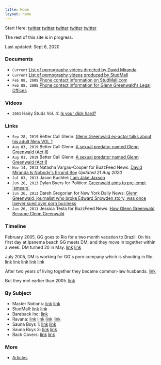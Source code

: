 ```yaml
---
title: Home
layout: home
---
```


Start Here:
[twitter](https://twitter.com/wokyleeks/status/1298727883582484481)
[twitter](https://twitter.com/AlanVRK/status/1299334655527858176)
[twitter](https://twitter.com/AlanVRK/status/1299105381910802445)
[twitter](https://twitter.com/AlanVRK/status/1300520297771171840)
[twitter](https://twitter.com/AlanVRK/status/1299188334842044416)

The rest of this site is in progress.

Last updated: Sept 6, 2020

### Documents

- ``Current`` [List of pornography videos directed by David Miranda](https://www.gayeroticvideoindex.com/D/3/2013.html)
- ``Current`` [List of pornography videos produced by StudMall](https://www.gayeroticvideoindex.com/C/7/6277.html)
- ``Feb 08, 2005`` [Phone contact information on StudMall.com](http://web.archive.org/web/20050208081923/http://www.studmall.com/contact.php)
- ``Feb 08, 2005`` [Phone contact information for Glenn Greenwald's Legal Offices](https://archive.is/7CM2z)

### Videos

- ``2003`` Hairy Studs Vol. 4: [Is your dick hard?](/media/hairy-studs-4-audio.mp4)

### Links

- ``Sep 28, 2019`` Better Call Glenn: [Glenn Greenwald ex-actor talks about his adult films VOL 1](https://web.archive.org/web/20191012162650/https://bettercallglenn.com/ex-ator-de-glenn-greenwald-fala-sobre-seus-filmes-adultos-vol-1/)
- ``Aug 03, 2019`` Better Call Glenn: [A sexual predator named Glenn Greenwald (Act II)](https://web.archive.org/web/20190803233858/https://bettercallglenn.com/um-predador-sexual-chamado-glenn-greenwald-ato-ii/)
- ``Aug 01, 2019`` Better Call Glenn: [A sexual predator named Glenn Greenwald (Act I)](https://web.archive.org/web/20190803233858/https://bettercallglenn.com/um-predador-sexual-chamado-glenn-greenwald-ato-i/)
- ``Nov 14, 2013`` Natasha Vargas-Cooper for BuzzFeed News: [David Miranda Is Nobody's Errand Boy](https://www.buzzfeed.com/natashavc/david-miranda-is-nobodys-errand-boy) _Updated 21 Aug 2020_
- ``Jul 03, 2013`` Jason Buchtel: [I am Jake Jaxson](https://jakejaxson.com/post/54490441032/i-am-jake-jaxson)
- ``Jun 26, 2013`` Dylan Byers for Politico: [Greenwald aims to pre-empt 'smears'](https://www.politico.com/blogs/media/2013/06/greenwald-aims-to-pre-empt-smears-167191)
- ``Jun 26, 2013`` Dareh Gregorian for New York Daily News: [Glenn Greenwald, journalist who broke Edward Snowden story, was once lawyer sued over porn business](https://www.nydailynews.com/news/national/greenwald-reporter-broke-nsa-story-lawyer-sued-porn-biz-article-1.1383448)
- ``Jun 26, 2013`` Jessica Testa for BuzzFeed News: [How Glenn Greenwald Became Glenn Greenwald](https://www.buzzfeednews.com/article/jtes/how-glenn-greenwald-became-glenn-greenwald)

### Timeline

February 2005, GG goes to Rio for a two month vacation to Brazil. On his first day at Ipanema beach GG meets DM, and they move in together within a week. DM turned 20 in May.
[link](https://twitter.com/wokyleeks/status/1298827978164453378)
[link](https://twitter.com/AlanVRK/status/1298322296579522564)

July 2005, DM is working for GG's porn company which is shooting in Rio.
[link](https://twitter.com/wokyleeks/status/1298828944561430530)
[link](https://twitter.com/AlanVRK/status/1298727516736233472)
[link](https://twitter.com/AlanVRK/status/1298731668048613376)
[link](https://twitter.com/AlanVRK/status/1299105381910802445)
[link](https://twitter.com/wokyleeks/status/1299808430450855936)

After two years of living together they became common-law husbands.
[link](https://twitter.com/AlanVRK/status/1298323770743152640)

But they met earlier than 2005.
[link](https://twitter.com/AlanVRK/status/1300520297771171840)

### By Subject

- Master Notions: [link](https://twitter.com/AlanVRK/status/1299119861809975297) [link](https://twitter.com/AlanVRK/status/1298995252284362752)
- StudMall: [link](https://twitter.com/AlanVRK/status/1298396468844396545) [link](https://twitter.com/wokyleeks/status/1299021151352393728)
- Bareback Inc: [link](https://twitter.com/AlanVRK/status/1298734275601281025)
- Ravana: [link](https://twitter.com/AlanVRK/status/1298626981848899585) [link](https://twitter.com/AlanVRK/status/1298717258919813122) [link](https://twitter.com/AlanVRK/status/1299080322919862272) [link](https://twitter.com/AlanVRK/status/1299081614513840128)
- Sauna Boys 1: [link](https://twitter.com/AlanVRK/status/1298731008389509125) [link](https://twitter.com/AlanVRK/status/1298706588199460865)
- Sauna Boys 3: [link](https://twitter.com/AlanVRK/status/1298727516736233472) [link](https://twitter.com/AlanVRK/status/1298729862618927105)
- Back Covers: [link](https://twitter.com/AlanVRK/status/1298715175051079687) [link](https://twitter.com/AlanVRK/status/1299718665345134594)

### More

- [Articles](articles.md)
